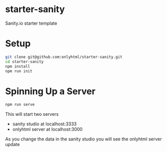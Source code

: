 # starter-sanity
Sanity.io starter template

# Setup
```bash
git clone git@github.com:onlyhtml/starter-sanity.git
cd starter-sanity
npm install
npm run init
```


# Spinning Up a Server
```bash
npm run serve
```

This will start two servers
- sanity studio at localhost:3333
- onlyhtml server at localhost:3000

As you change the data in the sanity studio you will see the onlyhtml server update
